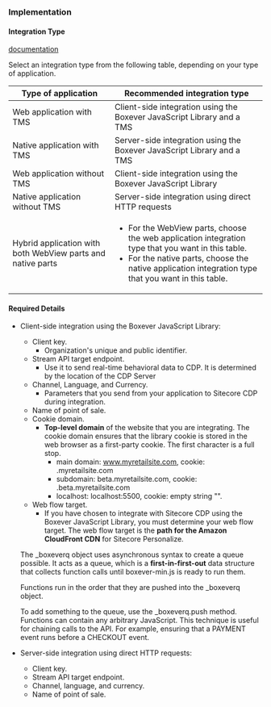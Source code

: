 ### Implementation

#### Integration Type

[documentation](https://doc.sitecore.com/cdp/en/developers/sitecore-customer-data-platform--data-model-2-1/walkthrough--preparing-to-integrate-with-sitecore-cdp.html)

Select an integration type from the following table, depending on your type of application.

| Type of application | Recommended integration type |
| --- | --- |
| Web application with TMS | Client-side integration using the Boxever JavaScript Library and a TMS |
| Native application with TMS | Server-side integration using the Boxever JavaScript Library and a TMS |
| Web application without TMS | Client-side integration using the Boxever JavaScript Library |
| Native application without TMS | Server-side integration using direct HTTP requests |
| Hybrid application with both WebView parts and native parts | <ul><li>For the WebView parts, choose the web application integration type that you want in this table.</li><li>For the native parts, choose the native application integration type that you want in this table.</li></ul> |

#### Required Details

- Client-side integration using the Boxever JavaScript Library:
    - Client key.
        - Organization's unique and public identifier.
    - Stream API target endpoint.
        - Use it to send real-time behavioral data to CDP. It is determined by the location of the CDP Server
    - Channel, Language, and Currency.
        - Parameters that you send from your application to Sitecore CDP during integration.
    - Name of point of sale.
    - Cookie domain.
        - **Top-level domain** of the website that you are integrating. The cookie domain ensures that the library cookie is stored in the web browser as a first-party cookie. The first character is a full stop.
            - main domain: www.myretailsite.com, cookie: .myretailsite.com
            - subdomain: beta.myretailsite.com, cookie: .beta.myretailsite.com
            - localhost: localhost:5500, cookie: empty string "".
    - Web flow target.
        - If you have chosen to integrate with Sitecore CDP using the Boxever JavaScript Library, you must determine your web flow target. The web flow target is the **path for the Amazon CloudFront CDN** for Sitecore Personalize.

    The _boxeverq object uses asynchronous syntax to create a queue possible. It acts as a queue, which is a **first-in-first-out** data structure that collects function calls until boxever-min.js is ready to run them.

    Functions run in the order that they are pushed into the _boxeverq object.
    
    To add something to the queue, use the _boxeverq.push method. Functions can contain any arbitrary JavaScript. This technique is useful for chaining calls to the API. For example, ensuring that a PAYMENT event runs before a CHECKOUT event.

- Server-side integration using direct HTTP requests:
    - Client key.
    - Stream API target endpoint.
    - Channel, language, and currency.
    - Name of point of sale.